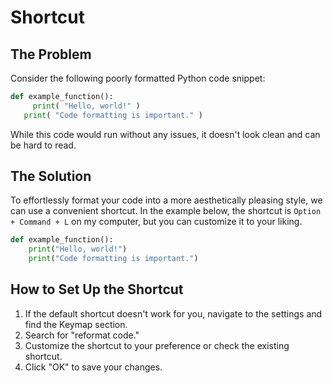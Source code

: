 # Shortcut

## The Problem

Consider the following poorly formatted Python code snippet:

```python
def example_function():
     print( "Hello, world!" )
   print( "Code formatting is important." )
```

While this code would run without any issues, it doesn't look clean and can be hard to read.

## The Solution

To effortlessly format your code into a more aesthetically pleasing style, we can use a convenient shortcut. In the example below, the shortcut is `Option + Command + L` on my computer, but you can customize it to your liking.

```python
def example_function():
    print("Hello, world!")
    print("Code formatting is important.")
```

## How to Set Up the Shortcut

1. If the default shortcut doesn't work for you, navigate to the settings and find the Keymap section.
2. Search for "reformat code."
3. Customize the shortcut to your preference or check the existing shortcut.
4. Click "OK" to save your changes.
